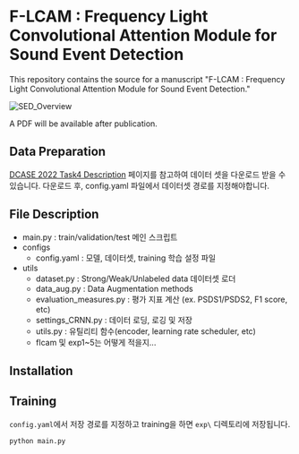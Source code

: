 # F-LCAM : Frequency Light Convolutional Attention Module for Sound Event Detection

This repository contains the source for a manuscript "F-LCAM : Frequency Light Convolutional Attention Module for Sound Event Detection."

![SED_Overview](https://github.com/user-attachments/assets/d064d6d5-4b37-412d-ae18-5198385a3e98)

A PDF will be available after publication.


## Data Preparation
[DCASE 2022 Task4 Description](https://dcase.community/challenge2022/task-sound-event-detection-in-domestic-environments#download) 페이지를 참고하여 데이터 셋을 다운로드 받을 수 있습니다. 
다운로드 후, config.yaml 파일에서 데이터셋 경로를 지정해야합니다.

## File Description
* main.py : train/validation/test 메인 스크립트
* configs
    * config.yaml : 모델, 데이터셋, training 학습 설정 파일
* utils
    * dataset.py : Strong/Weak/Unlabeled data 데이터셋 로더
    * data_aug.py : Data Augmentation methods
    * evaluation_measures.py : 평가 지표 계산 (ex. PSDS1/PSDS2, F1 score, etc)
    * settings_CRNN.py : 데이터 로딩, 로깅 및 저장
    * utils.py : 유틸리티 함수(encoder, learning rate scheduler, etc)
    * flcam 및 exp1~5는 어떻게 적을지...

## Installation

## Training
`config.yaml`에서 저장 경로를 지정하고 training을 하면 `exp\` 디렉토리에 저장됩니다.
```
python main.py
```




